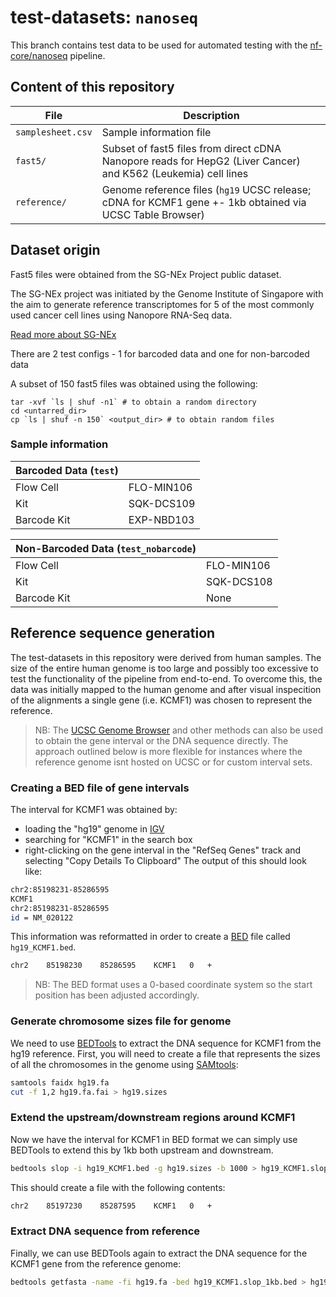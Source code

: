 # test-datasets: `nanoseq`

This branch contains test data to be used for automated testing with the [nf-core/nanoseq](https://github.com/nf-core/nanoseq) pipeline.

## Content of this repository

| File	                | Description	                                                                                              |
|-----------------------|-----------------------------------------------------------------------------------------------------------|
| `samplesheet.csv`     | Sample information file                                                                                   |
| `fast5/`              | Subset of fast5 files from direct cDNA Nanopore reads for HepG2 (Liver Cancer) and K562 (Leukemia) cell lines                  |
| `reference/`          | Genome reference files (`hg19` UCSC release; cDNA for KCMF1 gene +- 1kb obtained via UCSC Table Browser)  |

## Dataset origin

Fast5 files were obtained from the SG-NEx Project public dataset.

The SG-NEx project was initiated by the Genome Institute of Singapore with the aim to generate reference transcriptomes for 5 of the most commonly used cancer cell lines using Nanopore RNA-Seq data.

[Read more about SG-NEx](https://github.com/GoekeLab/sg-nex-data)

There are 2 test configs - 1 for barcoded data and one for non-barcoded data

A subset of 150 fast5 files was obtained using the following:
```
tar -xvf `ls | shuf -n1` # to obtain a random directory
cd <untarred_dir>
cp `ls | shuf -n 150` <output_dir> # to obtain random files
```

### Sample information

| Barcoded Data (`test`)  |         	  |
|-------------------------|-------------|
| Flow Cell       	      | FLO-MIN106	|
| Kit	                    | SQK-DCS109	|
| Barcode Kit	            | EXP-NBD103	|

| Non-Barcoded Data (`test_nobarcode`)|         	  |
|-------------------------------------|-------------|
| Flow Cell       	                  | FLO-MIN106	|
| Kit	                                | SQK-DCS108	|
| Barcode Kit	                        | None    	  |

## Reference sequence generation
The test-datasets in this repository were derived from human samples. The size of the entire human genome is too large and possibly too excessive to test the functionality of the pipeline from end-to-end. To overcome this, the data was initially mapped to the human genome and after visual inspecition of the alignments a single gene (i.e. KCMF1) was chosen to represent the reference. 
> NB: The [UCSC Genome Browser](https://genome.ucsc.edu) and other methods can also be used to obtain the gene interval or the DNA sequence directly. The approach outlined below is more flexible for instances where the reference genome isnt hosted on UCSC or for custom interval sets.
### Creating a BED file of gene intervals
The interval for KCMF1 was obtained by:
* loading the "hg19" genome in [IGV](http://software.broadinstitute.org/software/igv/)
* searching for "KCMF1" in the search box
* right-clicking on the gene interval in the "RefSeq Genes" track and selecting "Copy Details To Clipboard"
The output of this should look like:
```bash
chr2:85198231-85286595
KCMF1
chr2:85198231-85286595
id = NM_020122
```
This information was reformatted in order to create a [BED](https://genome.ucsc.edu/FAQ/FAQformat.html#format1) file called `hg19_KCMF1.bed`.
```bash
chr2    85198230    85286595    KCMF1   0   +
```
> NB: The BED format uses a 0-based coordinate system so the start position has been adjusted accordingly.
### Generate chromosome sizes file for genome
We need to use [BEDTools](https://github.com/arq5x/bedtools2/) to extract the DNA sequence for KCMF1 from the hg19 reference. First, you will need to create a file that represents the sizes of all the chromosomes in the genome using [SAMtools](https://sourceforge.net/projects/samtools/files/samtools/):
```bash
samtools faidx hg19.fa
cut -f 1,2 hg19.fa.fai > hg19.sizes
```
### Extend the upstream/downstream regions around KCMF1
Now we have the interval for KCMF1 in BED format we can simply use BEDTools to extend this by 1kb both upstream and downstream.
```bash
bedtools slop -i hg19_KCMF1.bed -g hg19.sizes -b 1000 > hg19_KCMF1.slop_1kb.bed
```
This should create a file with the following contents:
```bash
chr2    85197230    85287595    KCMF1   0   +
```
### Extract DNA sequence from reference
Finally, we can use BEDTools again to extract the DNA sequence for the KCMF1 gene from the reference genome:
```bash
bedtools getfasta -name -fi hg19.fa -bed hg19_KCMF1.slop_1kb.bed > hg19_KCMF1.fa
```

